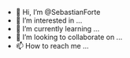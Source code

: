 - 👋 Hi, I’m @SebastianForte
- 👀 I’m interested in ...
- 🌱 I’m currently learning ...
- 💞️ I’m looking to collaborate on ...
- 📫 How to reach me ...

<!---
SebastianForte/SebastianForte is a ✨ special ✨ repository because its `README.md` (this file) appears on your GitHub profile.
You can click the Preview link to take a look at your changes.
--->
